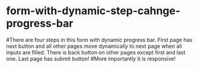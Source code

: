 # form-with-dynamic-step-cahnge-progress-bar
#There are four steps in this form with dynamic progress bar. First page has next button and all other pages move dynamically to next page when all inputs are filled. There is back button on other pages except first and last one. Last page has submit button! 
#More importantly it is responsive!
